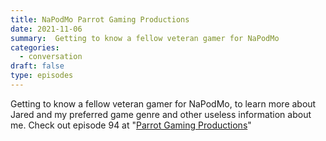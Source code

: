 ```yaml
---
title: NaPodMo Parrot Gaming Productions
date: 2021-11-06
summary:  Getting to know a fellow veteran gamer for NaPodMo
categories: 
  - conversation
draft: false
type: episodes
---
```

<!--<iframe src='https://open.spotify.com/embed/episode/7ByAJU5m6Wb1O4sr4MCkIU' width='80%' height='232' frameborder='0' allowtransparency='true' allow='encrypted-media'></iframe>-->

Getting to know a fellow veteran gamer for NaPodMo, to learn more about Jared and my preferred game genre and other useless information about me. Check out episode 94 at "[Parrot Gaming Productions](https://anchor.fm/jared-holzhaeuser/episodes/Who-and-What-is-Parrot-Gaming-Productions-eb3p49)"

